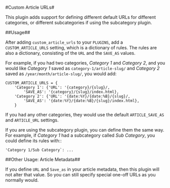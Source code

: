 #Custom Article URLs#

This plugin adds support for defining different default URLs for different
categories, or different subcategories if using the subcategory plugin.

##Usage##

After adding `custom_article_urls` to your `PLUGINS`, add a
`CUSTOM_ARTICLE_URLS` setting, which is a dictionary of rules. The rules are
also a dictionary, consisting of the `URL` and the `SAVE_AS` values.

For example, if you had two categories, *Category 1* and *Category 2*, and you
would like *Category 1* saved as `category-1/article-slug/` and *Category 2*
saved as `/year/month/article-slug/`, you would add:

    CUSTOM_ARTICLE_URLS = {
        'Category 1': {'URL': '{category}/{slug}/,
            'SAVE_AS': '{category}/{slug}/index.html},
        'Category 2': {'URL': '{date:%Y}/{date:%B}/{slug}/,
            'SAVE_AS': '{date:%Y}/{date:%B}/{slug}/index.html},
        }

If you had any other categories, they would use the default `ARTICLE_SAVE_AS`
and `ARTICLE_URL` settings.

If you are using the subcategory plugin, you can define them the same way.
For example, if *Category 1* had a subcategory called *Sub Category*, you could
define its rules with::

    'Category 1/Sub Category`: ...

##Other Usage: Article Metadata##

If you define `URL` and `Save_as` in your article metadata, then this plugin
will not alter that value. So you can still specify special one-off URLs as
you normally would.
